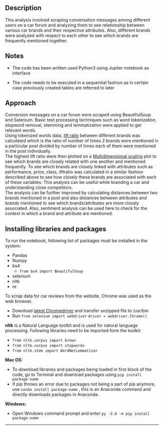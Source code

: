 
Description
-------------------------------------------------------------------------------------------------------------------------
This analysis involved scraping conversation messages among different users on a car forum and analyzing them to see relationship between various car brands and their respective attributes. Also, different brands were analyzed with respect to each other to see which brands are frequently mentioned together.

Notes
-------------------------------------------------------------------------------------------------------------------------
- The code has been written used Python3 using Jupiter notebook as interface

- The code needs to be executed in a sequential fashion as in certain case previously created tables are referred to later

**Approach**
------------------------------------------------------------------------------------------------------------------------
Conversion messages on a car forum were scraped using BeautifulSoup and Selenium. Basic text processing techniques such as word tokenization, stopword removal, stemming and lemmatization were applied to ger relevant words.   
Using tokenized words data, [lift ratio](http://r-statistics.co/Association-Mining-With-R.html) between different brands was calculated which is the ratio of number of times 2 brands were mentioned in a particular post divided by number of times each of them were mentioned in the post individually.  
The highest lift ratio were then plotted on a [Multidimensional scaling](https://en.wikipedia.org/wiki/Multidimensional_scaling) plot to see which brands are closely related with one another and mentioned frequently. 
To see which brands are closely linked with attributes such as performance, price, class, liftratio was calculated in a similar fashion described above to see how closely these brands are associated with each of these variables. 
This analysis can be useful while branding a car and understanding close competitors.  
The analysis can be further improved by calculating distances between two brands mentioned in a post and also distances between attributes and brands mentioned to see which brands/attributes are more closely associated. Also, sentiment analysis can be used here to check for the context in which a brand and attribute are mentioned.  

Installing libraries and packages
-----------------------------------------------------------------------------------------------------------------------
To run the notebook, following list of packages must be installed in the system:
-  Pandas
-  Numpy
-  bs4
    -  ```from bs4 import BeautifulSoup```
-  selenium
- nltk
- re

To scrap data for car reviews from the website, Chrome was used as the web browser. 
- Download [latest Chromedriver](https://sites.google.com/a/chromium.org/chromedriver/downloads) and transfer unzipped file to /usr/bin
- Run ```from selenium import webdriver```
      ```driver = webdriver.Chrome()```

**nltk** is a Natural Language toolkit and is used for natural language processing. Following libraries need to be imported form the toolkit:  
- ```from nltk.corpus import brown```
- ```from nltk.corpus import stopwords```
- ```from nltk.stem import WordNetLemmatizer```

**Mac OS:**
- To download libraries and packages being loaded in first block of the code, go to Terminal and download packages using 
```pip install package-name ```
- If pip throws an error due to packages not being a part of pip anymore, use ```conda install package-name``` , this is an Anaconda command and directly downloads packages in Anaconda . 

**Windows:**
- Open Windows command prompt and enter ```py -3.6 -m pip install package-name```

-------------------------------------------------------------------------------------------------------------------------
